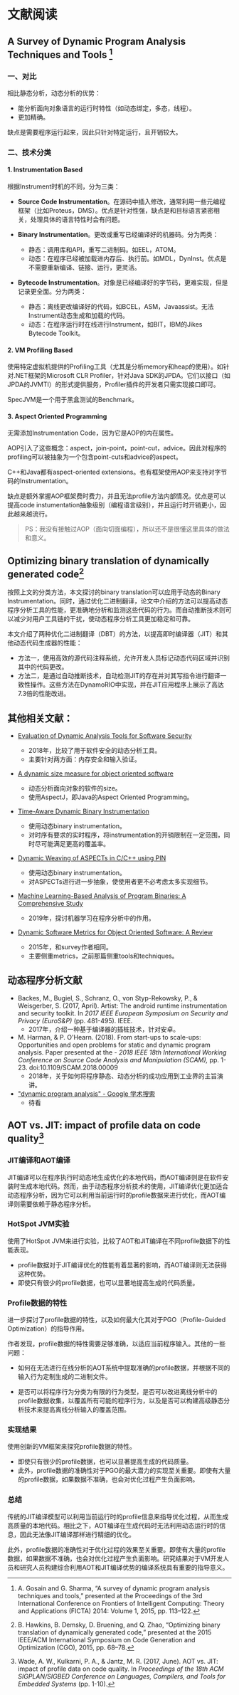 # 文献阅读

## A Survey of Dynamic Program Analysis Techniques and Tools [^1]

### 一、对比

相比静态分析，动态分析的优势：

- 能分析面向对象语言的运行时特性（如动态绑定，多态，线程）。
- 更加精确。

缺点是需要程序运行起来，因此只针对特定运行，且开销较大。

### 二、技术分类

#### 1. Instrumentation Based

根据Instrument时机的不同，分为三类：

- **Source Code Instrumentation**。在源码中插入修改，通常利用一些元编程框架（比如Proteus，DMS）。优点是针对性强，缺点是和目标语言紧密相关，处理具体的语言特性时会有问题。

- **Binary Instrumentation**。更改或重写已经编译好的机器码。分为两类：
  - 静态：调用库和API，重写二进制码。如EEL，ATOM。
  - 动态：在程序已经被加载进内存后、执行前。如MDL，DynInst。优点是不需要重新编译、链接、运行，更灵活。

- **Bytecode Instrumentation**。对象是已经编译好的字节码，更难实现，但是记录更全面。分为两类：
  - 静态：离线更改编译好的代码，如BCEL，ASM，Javaassist。无法Instrument动态生成和加载的代码。
  - 动态：在程序运行时在线进行Instrument，如BIT，IBM的Jikes Bytecode Toolkit。

#### 2. VM Profiling Based

使用特定虚拟机提供的Profiling工具（尤其是分析memory和heap的使用）。如针对.NET框架的Microsoft CLR Profiler，针对Java SDK的JPDA。它们以接口（如JPDA的JVMTI）的形式提供服务，Profiler插件的开发者只需实现接口即可。

SpecJVM是一个用于黑盒测试的Benchmark。

#### 3. Aspect Oriented Programming

无需添加Instrumentation Code，因为它是AOP的内在属性。

AOP引入了这些概念：aspect，join-point，point-cut，advice。因此对程序的profiling可以被抽象为一个包含point-cuts和advice的aspect。

C++和Java都有aspect-oriented extensions。也有框架使用AOP来支持对字节码的Instrumentation。

缺点是额外掌握AOP框架费时费力，并且无法profile方法内部情况。优点是可以提高code instumentation抽象级别（编程语言级别），并且运行时开销更小，因此越来越流行。

> PS：我没有接触过AOP（面向切面编程），所以还不是很懂这里具体的做法和意义。 



[^1]: A. Gosain and G. Sharma, “A survey of dynamic program analysis techniques and tools,” presented at the Proceedings of the 3rd International Conference on Frontiers of Intelligent Computing: Theory and Applications (FICTA) 2014: Volume 1, 2015, pp. 113–122.



## Optimizing binary translation of dynamically generated code[^2]

按照上文的分类方法，本文探讨的binary translation可以应用于动态的Binary Instrumentation。同时，通过优化二进制翻译，论文中介绍的方法可以提高动态程序分析工具的性能，更准确地分析和监测这些代码的行为。而自动推断技术则可以减少对用户工具链的干扰，使动态程序分析工具更加稳定和可靠。

本文介绍了两种优化二进制翻译（DBT）的方法，以提高即时编译器（JIT）和其他动态代码生成器的性能：

- 方法一，使用高效的源代码注释系统，允许开发人员标记动态代码区域并识别其中的代码更改。
- 方法二，是通过自动推断技术，自动检测JIT的存在并对其写指令进行翻译一致性操作。这些方法在DynamoRIO中实现，并在JIT应用程序上展示了高达7.3倍的性能改进。



[^2]: B. Hawkins, B. Demsky, D. Bruening, and Q. Zhao, “Optimizing binary translation of dynamically generated code,” presented at the 2015 IEEE/ACM International Symposium on Code Generation and Optimization (CGO), 2015, pp. 68–78.



## 其他相关文献：

- [Evaluation of Dynamic Analysis Tools for Software Security](https://www.semanticscholar.org/paper/Evaluation-of-Dynamic-Analysis-Tools-for-Software-Lescisin-Mahmoud/1a9beb24129f6dcfe45b53b344fe54bc569ed81d)
  - 2018年，比较了用于软件安全的动态分析工具。
  - 主要针对两方面：内存安全和输入验证。

- [A dynamic size measure for object oriented software](https://www.semanticscholar.org/paper/A-dynamic-size-measure-for-object-oriented-software-Gosain-Sharma/f2d951183baac0b0b1f1f181dae7d88d292a3a7e)
  - 动态分析面向对象的软件的size。
  - 使用AspectJ，即Java的Aspect Oriented Programming。

- [Time-Aware Dynamic Binary Instrumentation](https://www.semanticscholar.org/paper/Time-Aware-Dynamic-Binary-Instrumentation-Arafa/1a7a3382b2fffb0695cdcef462a0dcec0358b779)
  - 使用动态binary instrumentation。
  - 对时序有要求的实时程序，将instrumentation的开销限制在一定范围，同时尽可能满足更高的覆盖率。
- [Dynamic Weaving of ASPECTs in C/C++ using PIN](https://www.semanticscholar.org/paper/Dynamic-Weaving-of-ASPECTs-in-C-C%2B%2B-using-PIN-Chatterjee-Bose/20d5e57566fa237474520cd826cea324cbde50f1)
  - 使用动态binary instrumentation。
  - 对ASPECTs进行进一步抽象，使使用者更不必考虑太多实现细节。
- [Machine Learning-Based Analysis of Program Binaries: A Comprehensive Study](https://www.semanticscholar.org/paper/Machine-Learning-Based-Analysis-of-Program-A-Study-Xue-Sun/300be38e8eb24178902e193b81f4a67ab8424d61)
  - 2019年，探讨机器学习在程序分析中的作用。

- [Dynamic Software Metrics for Object Oriented Software: A Review](https://www.semanticscholar.org/paper/Dynamic-Software-Metrics-for-Object-Oriented-A-Gosain-Sharma/cd5fed2cd4f64fb72df82b1733eb7d82e13d5a3d)
  - 2015年，和survey作者相同。
  - 主要侧重metrics，之前那篇侧重tools和techniques。



## 动态程序分析文献

- Backes, M., Bugiel, S., Schranz, O., von Styp-Rekowsky, P., & Weisgerber, S. (2017, April). Artist: The android runtime instrumentation and security toolkit. In *2017 IEEE European Symposium on Security and Privacy (EuroS&P)* (pp. 481-495). IEEE.
  - 2017年，介绍一种基于编译器的插桩技术，针对安卓。
- M. Harman, & P. O'Hearn. (2018). From start-ups to scale-ups: Opportunities and open problems for static and dynamic program analysis. Paper presented at the *- 2018 IEEE 18th International Working Conference on Source Code Analysis and Manipulation (SCAM),* pp. 1-23. doi:10.1109/SCAM.2018.00009
  - 2018年，关于如何将程序静态、动态分析的成功应用到工业界的主旨演讲。
- ["dynamic program analysis" - Google 学术搜索](https://scholar.google.com/scholar?start=0&q="dynamic+program+analysis"&hl=zh-CN&scisbd=1&as_sdt=0,5)
  - 待看





## AOT vs. JIT: impact of profile data on code quality[^3]

### JIT编译和AOT编译

JIT编译可以在程序执行时动态地生成优化的本地代码，而AOT编译则是在软件安装时生成本地代码。然而，由于动态程序分析技术的使用，JIT编译优化更加适合动态程序分析，因为它可以利用当前运行时的profile数据来进行优化，而AOT编译则需要依赖于静态程序分析。 

### HotSpot JVM实验

使用了HotSpot JVM来进行实验，比较了AOT和JIT编译在不同profile数据下的性能表现。

- profile数据对于JIT编译优化的性能有着显著的影响，而AOT编译则无法获得这种优势。
- 即使只有很少的profile数据，也可以显著地提高生成的代码质量。

### Profile数据的特性

进一步探讨了profile数据的特性，以及如何最大化其对于PGO（Profile-Guided Optimization）的指导作用。

作者发现，profile数据的特性需要足够准确，以适应当前程序输入。其他的一些问题：

- 如何在无法进行在线分析的AOT系统中提取准确的profile数据，并根据不同的输入行为定制生成的二进制文件。

- 是否可以将程序行为分类为有限的行为类型，是否可以改进离线分析中的profile数据收集，以覆盖所有可能的程序行为，以及是否可以构建高级静态分析技术来提高离线分析输入的覆盖范围。

### 实现结果

使用创新的VM框架来探究profile数据的特性。

- 即使只有很少的profile数据，也可以显著提高生成的代码质量。
- 此外，profile数据的准确性对于PGO的最大潜力的实现至关重要。即使有大量的profile数据，如果数据不准确，也会对优化过程产生负面影响。

### 总结

传统的JIT编译模型可以利用当前运行时的profile信息来指导优化过程，从而生成高质量的本地代码。相比之下，AOT编译在生成代码时无法利用动态运行时的信息，因此无法像JIT编译那样进行精细的优化。

此外，profile数据的准确性对于优化过程的效果至关重要。即使有大量的profile数据，如果数据不准确，也会对优化过程产生负面影响。研究结果对于VM开发人员和研究人员构建综合利用AOT和JIT编译优势的编译系统具有重要的指导意义。



[^3]: Wade, A. W., Kulkarni, P. A., & Jantz, M. R. (2017, June). AOT vs. JIT: impact of profile data on code quality. In *Proceedings of the 18th ACM SIGPLAN/SIGBED Conference on Languages, Compilers, and Tools for Embedded Systems* (pp. 1-10).
